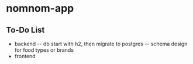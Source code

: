 # nomnom-app

## To-Do List

- backend
  -- db start with h2, then migrate to postgres
  -- schema design for food types or brands
- frontend
